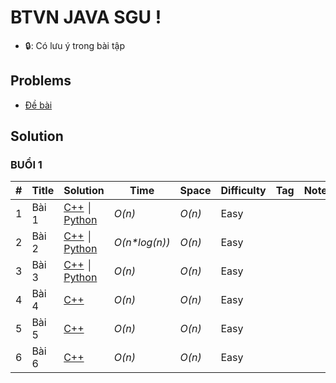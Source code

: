 # BTVN JAVA SGU !
* 🔒: Có lưu ý trong bài tập

## Problems
* [Đề bài](https://docs.google.com/viewer?a=v&pid=sites&srcid=ZGVmYXVsdGRvbWFpbnxwaHVuZ3RoaWVudHJhbmd8Z3g6NzgxZDQ3YmZjN2IxNTdl)


## Solution

### BUỔI 1
| # | Title | Solution | Time | Space | Difficulty | Tag | Note |
|---| ----- | -------- | ---- | ----- | ---------- | --- | ---- |
|1|Bài 1| [C++](./Solution/Buổi%201/bai_1.cpp) │ [Python](./Solution/Buổi%201/bai_1_py.py) | _O(n)_ | _O(n)_ | Easy | | |
|2|Bài 2| [C++](./Solution/Buổi%201/bai_2.cpp) │ [Python](./Solution/Buổi%201/bai_2_py.py) | _O(n*log(n))_ | _O(n)_ | Easy | | |
|3|Bài 3| [C++](./Solution/Buổi%201/bai_3.cpp) │ [Python](./Solution/Buổi%201/bai_3_py.py) | _O(n)_ | _O(n)_ | Easy | | |
|4|Bài 4| [C++](./Solution/Buổi%201/bai_4.cpp)| _O(n)_ | _O(n)_ | Easy | | |
|5|Bài 5| [C++](./Solution/Buổi%201/bai_5.cpp)| _O(n)_ | _O(n)_ | Easy | | |
|6|Bài 6| [C++](./Solution/Buổi%201/bai_6.cpp)| _O(n)_ | _O(n)_ | Easy | | |
